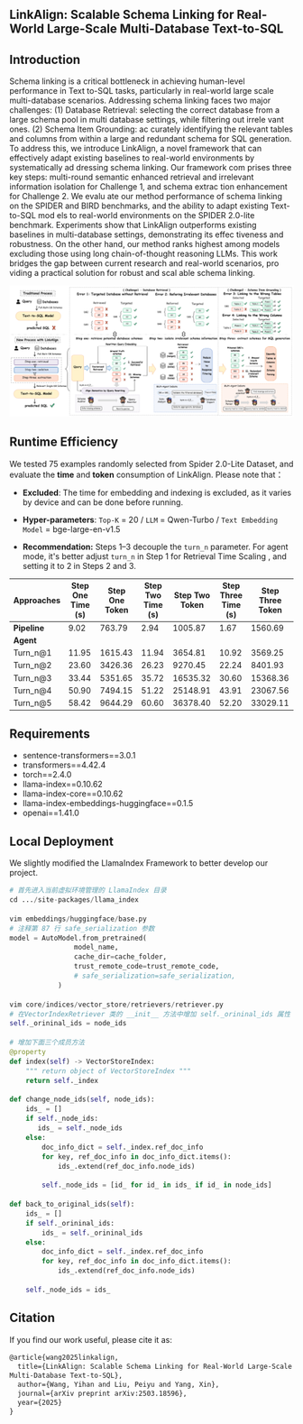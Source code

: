 ## LinkAlign: Scalable Schema Linking for Real-World Large-Scale Multi-Database Text-to-SQL

## Introduction

Schema linking is a critical bottleneck in achieving human-level performance in Text to-SQL tasks, particularly in real-world large scale multi-database scenarios. Addressing schema linking faces two major challenges: (1) Database Retrieval: selecting the correct database from a large schema pool in multi database settings, while filtering out irrele vant ones. (2) Schema Item Grounding: ac curately identifying the relevant tables and columns from within a large and redundant schema for SQL generation. To address this, we introduce LinkAlign, a novel framework that can effectively adapt existing baselines to real-world environments by systematically ad dressing schema linking. Our framework com prises three key steps: multi-round semantic enhanced retrieval and irrelevant information isolation for Challenge 1, and schema extrac tion enhancement for Challenge 2. We evalu ate our method performance of schema linking on the SPIDER and BIRD benchmarks, and the ability to adapt existing Text-to-SQL mod els to real-world environments on the SPIDER 2.0-lite benchmark. Experiments show that LinkAlign outperforms existing baselines in multi-database settings, demonstrating its effec tiveness and robustness. On the other hand, our method ranks highest among models excluding those using long chain-of-thought reasoning LLMs. This work bridges the gap between current research and real-world scenarios, pro viding a practical solution for robust and scal able schema linking. 

![Overview1](./images/Overview1.png)

## Runtime Efficiency

We tested 75 examples randomly selected from Spider 2.0-Lite Dataset, and evaluate the **time** and **token** consumption of LinkAlign.  Please note that：

* **Excluded**: The time for embedding and indexing is excluded, as it varies by device and can be done before running.
* **Hyper-parameters**:  `Top-K` = 20 / `LLM` = Qwen-Turbo / `Text Embedding Model` = bge-large-en-v1.5

* **Recommendation:** Steps 1–3 decouple the `turn_n` parameter. For agent mode, it's better adjust `turn_n` in Step 1 for Retrieval Time Scaling , and setting it to 2 in Steps 2 and 3. 

| Approaches   | Step One Time (s) | Step One Token | Step Two Time (s) | Step Two Token | Step Three Time (s) | Step Three Token |
| ------------ | ----------------- | -------------- | ----------------- | -------------- | ------------------- | ---------------- |
| **Pipeline** | 9.02              | 763.79         | 2.94              | 1005.87        | 1.67                | 1560.69          |
| **Agent**    |                   |                |                   |                |                     |                  |
| Turn_n@1     | 11.95             | 1615.43        | 11.94             | 3654.81        | 10.92               | 3569.25          |
| Turn_n@2     | 23.60             | 3426.36        | 26.23             | 9270.45        | 22.24               | 8401.93          |
| Turn_n@3     | 33.44             | 5351.65        | 35.72             | 16535.32       | 30.60               | 15368.36         |
| Turn_n@4     | 50.90             | 7494.15        | 51.22             | 25148.91       | 43.91               | 23067.56         |
| Turn_n@5     | 58.42             | 9644.29        | 60.60             | 36378.40       | 52.20               | 33029.11         |

## Requirements

* sentence-transformers==3.0.1
* transformers==4.42.4
* torch==2.4.0
* llama-index==0.10.62
* llama-index-core==0.10.62
* llama-index-embeddings-huggingface==0.1.5
* openai==1.41.0

## Local Deployment

We slightly modified the LlamaIndex Framework to better develop our project.

```python
# 首先进入当前虚拟环境管理的 LlamaIndex 目录
cd .../site-packages/llama_index

vim embeddings/huggingface/base.py
# 注释第 87 行 safe_serialization 参数
model = AutoModel.from_pretrained(
                model_name,
                cache_dir=cache_folder,
                trust_remote_code=trust_remote_code,
                # safe_serialization=safe_serialization,
            )

vim core/indices/vector_store/retrievers/retriever.py
# 在VectorIndexRetriever 类的 __init__ 方法中增加 self._orininal_ids 属性
self._orininal_ids = node_ids

# 增加下面三个成员方法
@property
def index(self) -> VectorStoreIndex:
    """ return object of VectorStoreIndex """
    return self._index

def change_node_ids(self, node_ids):
    ids_ = []
    if self._node_ids:
       ids_ = self._node_ids
    else:
        doc_info_dict = self._index.ref_doc_info
        for key, ref_doc_info in doc_info_dict.items():
            ids_.extend(ref_doc_info.node_ids)

        self._node_ids = [id_ for id_ in ids_ if id_ in node_ids]

def back_to_original_ids(self):
    ids_ = []
    if self._orininal_ids:
        ids_ = self._orininal_ids
    else:
        doc_info_dict = self._index.ref_doc_info
        for key, ref_doc_info in doc_info_dict.items():
            ids_.extend(ref_doc_info.node_ids)
                
    self._node_ids = ids_
```

## Citation
If you find our work useful, please cite it as:
```
@article{wang2025linkalign,
  title={LinkAlign: Scalable Schema Linking for Real-World Large-Scale Multi-Database Text-to-SQL},
  author={Wang, Yihan and Liu, Peiyu and Yang, Xin},
  journal={arXiv preprint arXiv:2503.18596},
  year={2025}
}
```
